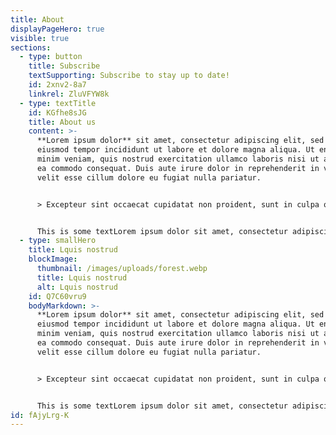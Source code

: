 ```yaml
---
title: About
displayPageHero: true
visible: true
sections:
  - type: button
    title: Subscribe
    textSupporting: Subscribe to stay up to date!
    id: 2xnv2-8a7
    linkrel: ZluVFYW8k
  - type: textTitle
    id: KGfhe8sJG
    title: About us
    content: >-
      **Lorem ipsum dolor** sit amet, consectetur adipiscing elit, sed do
      eiusmod tempor incididunt ut labore et dolore magna aliqua. Ut enim ad
      minim veniam, quis nostrud exercitation ullamco laboris nisi ut aliquip ex
      ea commodo consequat. Duis aute irure dolor in reprehenderit in voluptate
      velit esse cillum dolore eu fugiat nulla pariatur. 


      > Excepteur sint occaecat cupidatat non proident, sunt in culpa qui officia deserunt mollit anim id est laborum.


      This is some textLorem ipsum dolor sit amet, consectetur adipiscing elit, sed do eiusmod tempor incididunt ut labore et dolore magna aliqua. Ut enim ad minim veniam, quis nostrud exercitation ullamco laboris nisi ut aliquip ex ea commodo consequat. Duis aute irure dolor in reprehenderit in voluptate velit esse cillum dolore eu fugiat nulla pariatur. Excepteur sint occaecat cupidatat non proident, sunt in culpa qui officia deserunt mollit anim id est laborum.
  - type: smallHero
    title: Lquis nostrud
    blockImage:
      thumbnail: /images/uploads/forest.webp
      title: Lquis nostrud
      alt: Lquis nostrud
    id: Q7C60vru9
    bodyMarkdown: >-
      **Lorem ipsum dolor** sit amet, consectetur adipiscing elit, sed do
      eiusmod tempor incididunt ut labore et dolore magna aliqua. Ut enim ad
      minim veniam, quis nostrud exercitation ullamco laboris nisi ut aliquip ex
      ea commodo consequat. Duis aute irure dolor in reprehenderit in voluptate
      velit esse cillum dolore eu fugiat nulla pariatur. 


      > Excepteur sint occaecat cupidatat non proident, sunt in culpa qui officia deserunt mollit anim id est laborum.


      This is some textLorem ipsum dolor sit amet, consectetur adipiscing elit, sed do eiusmod tempor incididunt ut labore et dolore magna aliqua. Ut enim ad minim veniam, quis nostrud exercitation ullamco laboris nisi ut aliquip ex ea commodo consequat. Duis aute irure dolor in reprehenderit in voluptate velit esse cillum dolore eu fugiat nulla pariatur. Excepteur sint occaecat cupidatat non proident, sunt in culpa qui officia deserunt mollit anim id est laborum.
id: fAjyLrg-K
---
```

